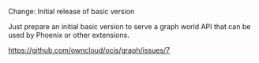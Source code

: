 Change: Initial release of basic version

Just prepare an initial basic version to serve a graph world API that can be
used by Phoenix or other extensions.

https://github.com/owncloud/ocis/graph/issues/7
